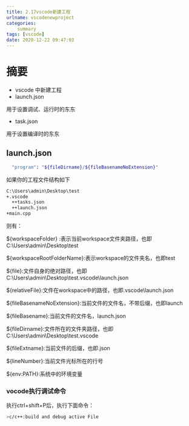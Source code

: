 ```yaml
---
title: 2.17vscode新建工程
urlname: vscodenewproject
categories: 
    summary    
tags: [vscode]
date: 2020-12-22 09:47:03
---
```


# 摘要


- vscode 中新建工程
- launch.json 

用于设置调试、运行时的东东

- task.json

用于设置编译时的东东

<!-- more -->

## launch.json

```bash
  "program": "${fileDirname}/${fileBasenameNoExtension}"
```

如果你的工程文件结构如下

```bash
C:\Users\admin\Desktop\test
+.vscode
  ++tasks.json
  ++launch.json
+main.cpp
```

则有：

${workspaceFolder} :表示当前workspace文件夹路径，也即C:\Users\admin\Desktop\test

${workspaceRootFolderName}:表示workspace的文件夹名，也即test

${file}:文件自身的绝对路径，也即C:\Users\admin\Desktop\test\.vscode\launch.json

${relativeFile}:文件在workspace中的路径，也即.vscode\launch.json

${fileBasenameNoExtension}:当前文件的文件名，不带后缀，也即launch

${fileBasename}:当前文件的文件名，launch.json

${fileDirname}:文件所在的文件夹路径，也即C:\Users\admin\Desktop\test\.vscode

${fileExtname}:当前文件的后缀，也即.json

${lineNumber}:当前文件光标所在的行号

${env:PATH}:系统中的环境变量



### vocode执行调试命令

执行ctrl+shift+P后，执行下面命令：

```bash
>c/c++:build and debug active File
```






